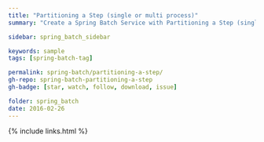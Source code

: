 ```yaml
---
title: "Partitioning a Step (single or multi process)"
summary: "Create a Spring Batch Service with Partitioning a Step (single or multi process)"

sidebar: spring_batch_sidebar

keywords: sample
tags: [spring-batch-tag]

permalink: spring-batch/partitioning-a-step/
gh-repo: spring-batch-partitioning-a-step
gh-badge: [star, watch, follow, download, issue]

folder: spring_batch
date: 2016-02-26
---
```


{% include links.html %}
